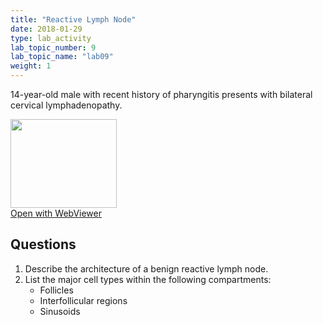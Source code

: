 ```yaml
---
title: "Reactive Lymph Node"
date: 2018-01-29
type: lab_activity
lab_topic_number: 9
lab_topic_name: "lab09"
weight: 1
---
```

<div class="entrybody">
<p>14-year-old male with recent history of pharyngitis presents with bilateral cervical lymphadenopathy.<br clear="all"></p>

<div class="thumbnail"><a href="http://virtualslides.cumc.columbia.edu/Heme%20Path%2001.svs/view.apml?" target="_blank"><img alt="" src="http://pathologylab.ccnmtl.columbia.edu/assets/images/slide_hemepath1.jpg" width="170" height="142" class="mt-image-left"></a><br><a href="http://virtualslides.cumc.columbia.edu/Heme%20Path%2001.svs/view.apml?" target="_blank">Open with WebViewer</a></div>

<h2>Questions</h2>


<ol>
<li>Describe the architecture of a benign reactive lymph node.</li>
<li>List the major cell types within the following compartments: 
<ul>
<li>Follicles</li>
<li>Interfollicular regions</li>
<li>Sinusoids</li>
</ul>
</li>
</ol>


						
</div>
